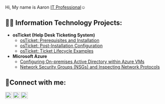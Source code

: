 Hi, My name is Aaron <a href="https://www.linkedin.com/in/aaron-leib-57968527b/">IT Professional</a>☺</h1>

<h2>👨‍💻 Information Technology Projects:</h2>

- <b>osTicket (Help Desk Ticketing System)</b>
  - [osTicket: Prerequisites and Installation](https://github.com/Leibwatcher/osticket-prereqs) 
  - [osTicket: Post-Installation Configuration](https://github.com/Leibwatcher/Post-Install-Configuration)
  - [osTicket: Ticket Lifecycle Examples](https://github.com/Leibwatcher/Ticket-Lifecycle-Examples)
- <b>Microsoft Azure</b>
  - [Configuring On-premises Active Directory within Azure VMs](https://github.com/Leibwatcher/Configuring-On-premises-Active-Directory-within-Azure-VMs)
  - [Network Security Groups (NSGs) and Inspecting Network Protocols](https://github.com/Leibwatcher/Network-Security-Groups--NSGs-and-Inspecting-Network-Protocols.git)

<h2>🤳Connect with me:</h2>
 
[<img align="left" alt="Josh | Twitter" width="22px" src="https://cdn.jsdelivr.net/npm/simple-icons@v3/icons/twitter.svg" />][twitter]
[<img align="left" alt="Josh | LinkedIn" width="22px" src="https://cdn.jsdelivr.net/npm/simple-icons@v3/icons/linkedin.svg" />][linkedin]
[<img align="left" alt="Josh | Instagram" width="22px" src="https://cdn.jsdelivr.net/npm/simple-icons@v3/icons/instagram.svg" />][instagram]

[twitter]: https://twitter.com/Josh
[instagram]: https://www.instagram.com/Josh
[linkedin]: https://linkedin.com/in/Josh
